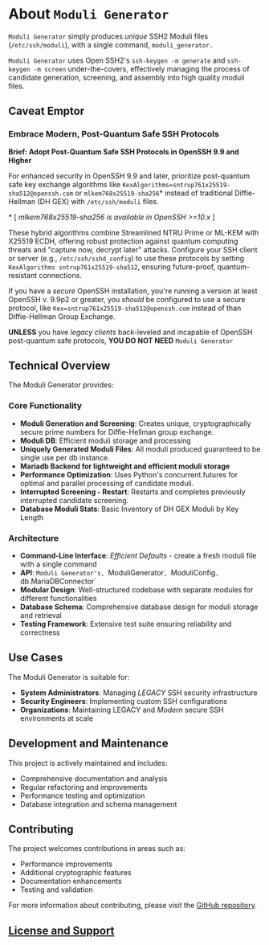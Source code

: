 # About `Moduli Generator`

`Moduli Generator` simply produces _unique_ SSH2 Moduli files (`/etc/ssh/moduli`),
with a single command, `moduli_generator.`

`Moduli Generator` uses Open SSH2's `ssh-keygen -m generate` and `ssh-keygen -m screen` under-the-covers, effectively
managing the process of candidate generation, screening, and assembly into high quality moduli files.

## Caveat Emptor

### Embrace Modern, Post-Quantum Safe SSH Protocols

**Brief: Adopt Post-Quantum Safe SSH Protocols in OpenSSH 9.9 and Higher**

For enhanced security in OpenSSH 9.9 and later, prioritize post-quantum safe key exchange algorithms
like `KexAlgorithms=sntrup761x25519-sha512@openssh.com` or `mlkem768x25519-sha256`* instead of traditional
Diffie-Hellman (DH GEX)
with `/etc/ssh/moduli` files.

\* [        _mlkem768x25519-sha256 is available in OpenSSH >=10.x_ ]

These hybrid algorithms combine Streamlined NTRU Prime or ML-KEM with X25519 ECDH,
offering robust protection against quantum computing threats and "capture now, decrypt later" attacks. Configure your
SSH client or server (e.g., `/etc/ssh/sshd_config`) to use these protocols by setting
`KexAlgorithms sntrup761x25519-sha512`, ensuring future-proof, quantum-resistant
connections.[](https://www.openssh.com/releasenotes.html)[](https://4sysops.com/archives/openssh-99-new-features-enhanced-security-with-post-quantum-key-exchange-mlkem768x25519-sha256-and-dsa-removal/)[](https://crypto.stackexchange.com/questions/114016/is-openssh-currently-secure-against-quantum-computer-attacks-in-future)

If you have a _secure_ OpenSSH installation, you're running a version at least OpenSSH v. 9.9p2 or greater,
you _should_ be configured to use a secure protocol, like `Kex=sntrup761x25519-sha512@openssh.com`
instead of than Diffie-Hellman Group Exchange.

**UNLESS** you have _legacy clients_ back-leveled and incapable of OpenSSH post-quantum safe protocols,
**YOU DO NOT NEED** `Moduli Generator`

## Technical Overview

The Moduli Generator provides:

### Core Functionality

- **Moduli Generation and Screening**: Creates unique, cryptographically secure prime numbers for Diffie-Hellman group
  exchange.
- **Moduli DB**: Efficient moduli storage and processing
- **Uniquely Generated Moduli Files**: All moduli produced guaranteed to be single use per db instance.
- **Mariadb Backend for lightweight and efficient moduli storage**
- **Performance Optimization**: Uses Python's concurrent.futures for optimal and parallel processing of candidate
  moduli.
- **Interrupted Screening - Restart**: Restarts and completes previously interrupted candidate screening.
- **Database Moduli Stats**: Basic Inventory of DH GEX Moduli by Key Length

### Architecture

- **Command-Line Interface**: _Efficient Defaults_ - create a fresh moduli file with a single command
- **API**: `Moduli Generator's, `ModuliGenerator`, `ModuliConfig`, `db.MariaDBConnector`
- **Modular Design**: Well-structured codebase with separate modules for different functionalities
- **Database Schema**: Comprehensive database design for moduli storage and retrieval
- **Testing Framework**: Extensive test suite ensuring reliability and correctness

## Use Cases

The Moduli Generator is suitable for:

- **System Administrators**: Managing _LEGACY_ SSH security infrastructure
- **Security Engineers**: Implementing custom SSH configurations
- **Organizations**: Maintaining LEGACY and _Modern_ secure SSH environments at scale

## Development and Maintenance

This project is actively maintained and includes:

- Comprehensive documentation and analysis
- Regular refactoring and improvements
- Performance testing and optimization
- Database integration and schema management

## Contributing

The project welcomes contributions in areas such as:

- Performance improvements
- Additional cryptographic features
- Documentation enhancements
- Testing and validation

For more information about contributing, please visit
the [GitHub repository](https://github.com/beckerwilliams/moduli_generator).

## [License and Support](license.md)